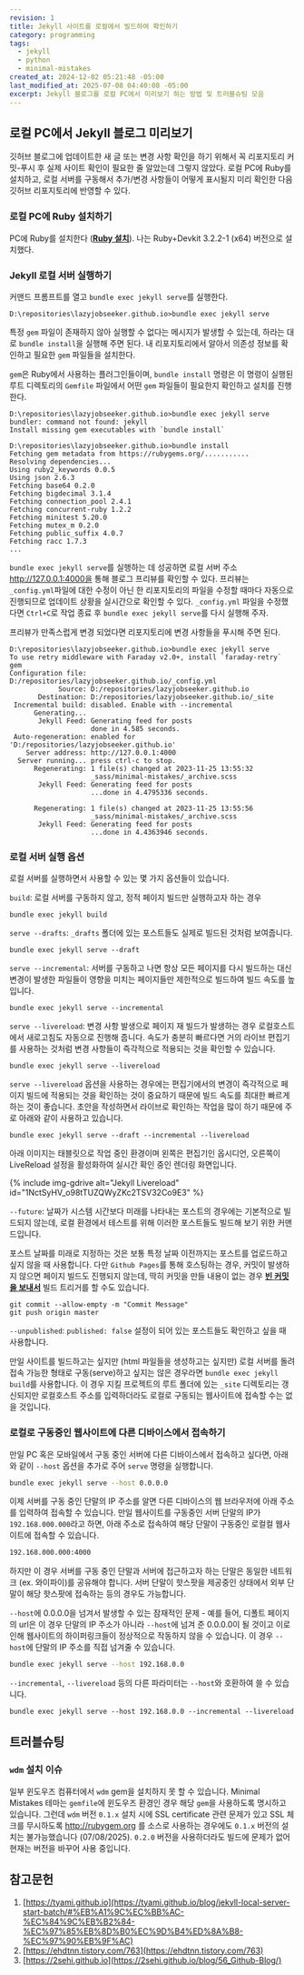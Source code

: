 ```yaml
---
revision: 1
title: Jekyll 사이트를 로컬에서 빌드하여 확인하기
category: programming
tags:
  - jekyll
  - python
  - minimal-mistakes
created_at: 2024-12-02 05:21:48 -05:00
last_modified_at: 2025-07-08 04:40:08 -05:00
excerpt: Jekyll 블로그를 로컬 PC에서 미리보기 하는 방법 및 트러블슈팅 모음
---
```


## 로컬 PC에서 Jekyll 블로그 미리보기

깃허브 블로그에 업데이트한 새 글 또는 변경 사항 확인을 하기 위해서 꼭 리포지토리 커밋-푸시 후 실제 사이트 확인이 필요한 줄 알았는데 그렇지 않았다.  로컬 PC에 Ruby를 설치하고, 로컬 서버를 구동해서 추가/변경 사항들이 어떻게 표시될지 미리 확인한 다음 깃허브 리포지토리에 반영할 수 있다.

### 로컬 PC에 Ruby 설치하기

PC에 Ruby를 설치한다 ([**Ruby 설치**](https://rubyinstaller.org/downloads/)). 나는 Ruby+Devkit 3.2.2-1 (x64) 버전으로 설치했다.

### Jekyll 로컬 서버 실행하기

커맨드 프롬프트를 열고 `bundle exec jekyll serve`를 실행한다.

```
D:\repositories\lazyjobseeker.github.io>bundle exec jekyll serve
```

특정 `gem` 파일이 존재하지 않아 실행할 수 없다는 메시지가 발생할 수 있는데, 하라는 대로 `bundle install`을 실행해 주면 된다.  내 리포지토리에서 알아서 의존성 정보를 확인하고 필요한 `gem` 파일들을 설치한다.

`gem`은 Ruby에서 사용하는 플러그인들이며, `bundle install` 명령은 이 명령이 실행된 루트 디렉토리의 `Gemfile` 파일에서 어떤 `gem` 파일들이 필요한지 확인하고 설치를 진행한다.

```
D:\repositories\lazyjobseeker.github.io>bundle exec jekyll serve
bundler: command not found: jekyll
Install missing gem executables with `bundle install`

D:\repositories\lazyjobseeker.github.io>bundle install
Fetching gem metadata from https://rubygems.org/...........
Resolving dependencies...
Using ruby2_keywords 0.0.5
Using json 2.6.3
Fetching base64 0.2.0
Fetching bigdecimal 3.1.4
Fetching connection_pool 2.4.1
Fetching concurrent-ruby 1.2.2
Fetching minitest 5.20.0
Fetching mutex_m 0.2.0
Fetching public_suffix 4.0.7
Fetching racc 1.7.3
...
```

`bundle exec jekyll serve`를 실행하는 데 성공하면 로컬 서버 주소 http://127.0.0.1:4000을 통해 블로그 프리뷰를 확인할 수 있다.  프리뷰는 `_config.yml`파일에 대한 수정이 아닌 한 리포지토리의 파일을 수정할 때마다 자동으로 진행되므로 업데이트 상황을 실시간으로 확인할 수 있다.  `_config.yml` 파일을 수정했다면 `Ctrl+C`로 작업 종료 후 `bundle exec jekyll serve`를 다시 실행해 주자.

프리뷰가 만족스럽게 변경 되었다면 리포지토리에 변경 사항들을 푸시해 주면 된다.

```
D:\repositories\lazyjobseeker.github.io>bundle exec jekyll serve
To use retry middleware with Faraday v2.0+, install `faraday-retry` gem
Configuration file: D:/repositories/lazyjobseeker.github.io/_config.yml
            Source: D:/repositories/lazyjobseeker.github.io
       Destination: D:/repositories/lazyjobseeker.github.io/_site
 Incremental build: disabled. Enable with --incremental
      Generating...
       Jekyll Feed: Generating feed for posts
                    done in 4.585 seconds.
 Auto-regeneration: enabled for 'D:/repositories/lazyjobseeker.github.io'
    Server address: http://127.0.0.1:4000
  Server running... press ctrl-c to stop.
      Regenerating: 1 file(s) changed at 2023-11-25 13:55:32
                    _sass/minimal-mistakes/_archive.scss
       Jekyll Feed: Generating feed for posts
                    ...done in 4.4795336 seconds.

      Regenerating: 1 file(s) changed at 2023-11-25 13:55:56
                    _sass/minimal-mistakes/_archive.scss
       Jekyll Feed: Generating feed for posts
                    ...done in 4.4363946 seconds.
```

### 로컬 서버 실행 옵션

로컬 서버를 실행하면서 사용할 수 있는 몇 가지 옵션들이 있습니다.

`build`: 로컬 서버를 구동하지 않고, 정적 페이지 빌드만 실행하고자 하는 경우

```
bundle exec jekyll build
```

`serve --drafts`: `_drafts` 폴더에 있는 포스트들도 실제로 빌드된 것처럼 보여줍니다.

```
bundle exec jekyll serve --draft
```

`serve --incremental`: 서버를 구동하고 나면 항상 모든 페이지를 다시 빌드하는 대신 변경이 발생한 파일들이 영향을 미치는 페이지들만 제한적으로 빌드하여 빌드 속도를 높입니다.

```
bundle exec jekyll serve --incremental
```

`serve --livereload`: 변경 사항 발생으로 페이지 재 빌드가 발생하는 경우 로컬호스트에서 새로고침도 자동으로 진행해 줍니다.  속도가 충분히 빠르다면 거의 라이브 편집기를 사용하는 것처럼 변경 사항들이 즉각적으로 적용되는 것을 확인할 수 있습니다.

```
bundle exec jekyll serve --livereload
```

`serve --livereload` 옵션을 사용하는 경우에는 편집기에서의 변경이 즉각적으로 페이지 빌드에 적용되는 것을 확인하는 것이 중요하기 때문에 빌드 속도를 최대한 빠르게 하는 것이 좋습니다.  초안을 작성하면서 라이브로 확인하는 작업을 많이 하기 때문에 주로 아래와 같이 사용하고 있습니다.

```
bundle exec jekyll serve --draft --incremental --livereload
```


아래 이미지는 태블릿으로 작업 중인 환경이며 왼쪽은 편집기인 옵시디언, 오른쪽이 LiveReload 설정을 활성화하여 실시간 확인 중인 렌더링 화면입니다.

{% include img-gdrive alt="Jekyll Livereload" id="1NctSyHV_o98tTUZQWyZKc2TSV32Co9E3" %}

`--future`: 날짜가 시스템 시간보다 미래를 나타내는 포스트의 경우에는 기본적으로 빌드되지 않는데, 로컬 환경에서 테스트를 위해 이러한 포스트들도 빌드해 보기 위한 커맨드입니다.

포스트 날짜를 미래로 지정하는 것은 보통 특정 날짜 이전까지는 포스트를 업로드하고 싶지 않을 때 사용합니다.  다만 `Github Pages`를 통해 호스팅하는 경우, 커밋이 발생하지 않으면 페이지 빌드도 진행되지 않는데, 딱히 커밋을 만들 내용이 없는 경우 [**빈 커밋을 보내서**](https://freecodecamp.org/news/how-to-push-an-empty-commit-with-git/) 빌드 트리거를 할 수도 있습니다.

```
git commit --allow-empty -m "Commit Message"
git push origin master
```

`--unpublished`: `published: false` 설정이 되어 있는 포스트들도 확인하고 싶을 때 사용합니다.

만일 사이트를 빌드하고는 싶지만 (html 파일들을 생성하고는 싶지만) 로컬 서버를 돌려 접속 가능한 형태로 구동(serve)하고 싶지는 않은 경우라면 `bundle exec jekyll build`를 사용합니다.  이 경우 지킬 프로젝트의 루트 폴더에 있는 `_site` 디렉토리는 갱신되지만 로컬호스트 주소를 입력하더라도 로컬로 구동되는 웹사이트에 접속할 수는 없을 것입니다.

### 로컬로 구동중인 웹사이트에 다른 디바이스에서 접속하기

만일 PC 혹은 모바일에서 구동 중인 서버에 다른 디바이스에서 접속하고 싶다면, 아래와 같이 `--host` 옵션을 추가로 주어 `serve` 명령을 실행합니다.

```bash
bundle exec jekyll serve --host 0.0.0.0
```

이제 서버를 구동 중인 단말의 IP 주소를 알면 다른 디바이스의 웹 브라우저에 아래 주소를 입력하여 접속할 수 있습니다.  만일 웹사이트를 구동중인 서버 단말의 IP가 `192.168.000.000`라고 하면, 아래 주소로 접속하여 해당 단말이 구동중인 로컬컬 웹사이트에 접속할 수 있습니다.

```bash
192.168.000.000:4000
```

하지만 이 경우 서버를 구동 중인 단말과 서버에 접근하고자 하는 단말은 동일한 네트워크 (ex. 와이파이)를 공유해야 합니다.  서버 단말이 핫스팟을 제공중인 상태에서 외부 단말이 해당 핫스팟에 접속하는 등의 경우도 가능합니다.

`--host`에 0.0.0.0을 넘겨서 발생할 수 있는 잠재적인 문제 - 예를 들어, 디폴트 페이지의 url은 이 경우 단말의 IP 주소가 아니라 `--host`에 넘겨 준 0.0.0.0이 될 것이고 이로 인해 웹사이트의 하이퍼링크들이 정상적으로 작동하지 않을 수 있습니다.  이 경우 `--host`에 단말의 IP 주소를 직접 넘겨줄 수 있습니다. 

```bash
bundle exec jekyll serve --host 192.168.0.0
```

`--incremental`, `--livereload` 등의 다른 파라미터는 `--host`와 호환하여 쓸 수 있습니다.

```
bundle exec jekyll serve --host 192.168.0.0 --incremental --livereload
```

## 트러블슈팅

### `wdm` 설치 이슈

일부 윈도우즈 컴퓨터에서 `wdm` gem을 설치하지 못 할 수 있습니다.  Minimal Mistakes 테마는 `gemfile`에 윈도우즈 환경인 경우 해당 `gem`을 사용하도록 명시하고 있습니다.  그런데 `wdm` 버전 `0.1.x` 설치 시에 SSL certificate 관련 문제가 있고 SSL 체크를 무시하도록 http://rubygem.org 를 소스로 사용하는 경우에도 `0.1.x` 버전의 설치는 불가능했습니다 (07/08/2025).  `0.2.0` 버전을 사용하더라도 빌드에 문제가 없어 현재는 버전을 바꾸어 사용 중입니다.

## 참고문헌

1. [https://tyami.github.io](https://tyami.github.io/blog/jekyll-local-server-start-batch/#%EB%A1%9C%EC%BB%AC-%EC%84%9C%EB%B2%84-%EC%97%85%EB%8D%B0%EC%9D%B4%ED%8A%B8-%EC%97%90%EB%9F%AC)
2. [https://ehdtnn.tistory.com/763](https://ehdtnn.tistory.com/763)
3. [https://2sehi.github.io](https://2sehi.github.io/blog/56_Github-Blog/)